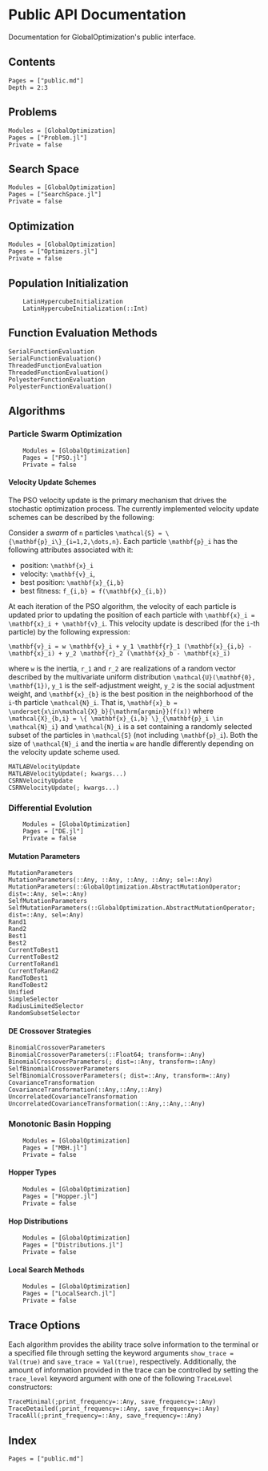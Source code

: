 # Public API Documentation

Documentation for GlobalOptimization's public interface.

## Contents
```@contents
Pages = ["public.md"]
Depth = 2:3
```

## Problems
```@autodocs
Modules = [GlobalOptimization]
Pages = ["Problem.jl"]
Private = false
```

## Search Space
```@autodocs
Modules = [GlobalOptimization]
Pages = ["SearchSpace.jl"]
Private = false
```

## Optimization
```@autodocs
Modules = [GlobalOptimization]
Pages = ["Optimizers.jl"]
Private = false
```

## Population Initialization
```@docs
    LatinHypercubeInitialization
    LatinHypercubeInitialization(::Int)
```

## Function Evaluation Methods
```@docs
SerialFunctionEvaluation
SerialFunctionEvaluation()
ThreadedFunctionEvaluation
ThreadedFunctionEvaluation()
PolyesterFunctionEvaluation
PolyesterFunctionEvaluation()
```

## Algorithms
### Particle Swarm Optimization
```@autodocs
    Modules = [GlobalOptimization]
    Pages = ["PSO.jl"]
    Private = false
```

#### Velocity Update Schemes
The PSO velocity update is the primary mechanism that drives the stochastic 
optimization process. The currently implemented velocity update schemes can 
be described by the following:

Consider a *swarm* of ``n`` particles ``\mathcal{S} = \{\mathbf{p}_i\}_{i=1,2,\dots,n}``.
Each particle ``\mathbf{p}_i`` has the following attributes associated with it:
 - position: ``\mathbf{x}_i``
 - velocity: ``\mathbf{v}_i``,
 - best position: ``\mathbf{x}_{i,b}``
 - best fitness: ``f_{i,b} = f(\mathbf{x}_{i,b})``

At each iteration of the PSO algorithm, the velocity of each particle is updated prior to 
updating the position of each particle with ``\mathbf{x}_i = \mathbf{x}_i + \mathbf{v}_i``.
This velocity update is described (for the ``i``-th particle) by the following expression:

``
\mathbf{v}_i = w \mathbf{v}_i +
    y_1 \mathbf{r}_1 (\mathbf{x}_{i,b} - \mathbf{x}_i) +
    y_2 \mathbf{r}_2 (\mathbf{x}_b - \mathbf{x}_i)
``

where ``w`` is the inertia,  ``r_1`` and ``r_2`` are realizations of a random vector
described by the multivariate uniform distribution
``\mathcal{U}(\mathbf{0}, \mathbf{1})``, ``y_1`` is the self-adjustment weight, ``y_2``
is the social adjustment weight, and ``\mathbf{x}_{b}`` is the best position in the
neighborhood of the ``i``-th particle ``\mathcal{N}_i``. That is,
``\mathbf{x}_b = \underset{x\in\mathcal{X}_b}{\mathrm{argmin}}(f(x))`` where
`` \mathcal{X}_{b,i} = \{ \mathbf{x}_{i,b} \}_{\mathbf{p}_i \in \mathcal{N}_i}`` and
``\mathcal{N}_i`` is a set containing a randomly selected subset of the particles in
``\mathcal{S}`` (not including ``\mathbf{p}_i``). Both the size of ``\mathcal{N}_i`` and 
the inertia ``w`` are handle differently depending on the velocity update scheme used.

```@docs
MATLABVelocityUpdate
MATLABVelocityUpdate(; kwargs...)
CSRNVelocityUpdate
CSRNVelocityUpdate(; kwargs...)
```

### Differential Evolution
```@autodocs
    Modules = [GlobalOptimization]
    Pages = ["DE.jl"]
    Private = false
```

#### Mutation Parameters
```@docs 
MutationParameters 
MutationParameters(::Any, ::Any, ::Any, ::Any; sel=::Any)
MutationParameters(::GlobalOptimization.AbstractMutationOperator; dist=::Any, sel=::Any)
SelfMutationParameters 
SelfMutationParameters(::GlobalOptimization.AbstractMutationOperator; dist=::Any, sel=:Any)
Rand1
Rand2
Best1
Best2
CurrentToBest1
CurrentToBest2
CurrentToRand1
CurrentToRand2
RandToBest1
RandToBest2
Unified
SimpleSelector
RadiusLimitedSelector
RandomSubsetSelector
```

#### DE Crossover Strategies
```@docs
BinomialCrossoverParameters
BinomialCrossoverParameters(::Float64; transform=::Any)
BinomialCrossoverParameters(; dist=::Any, transform=::Any)
SelfBinomialCrossoverParameters
SelfBinomialCrossoverParameters(; dist=::Any, transform=::Any)
CovarianceTransformation
CovarianceTransformation(::Any,::Any,::Any)
UncorrelatedCovarianceTransformation
UncorrelatedCovarianceTransformation(::Any,::Any,::Any)
```

### Monotonic Basin Hopping
```@autodocs
    Modules = [GlobalOptimization]
    Pages = ["MBH.jl"]
    Private = false
```

#### Hopper Types
```@autodocs
    Modules = [GlobalOptimization]
    Pages = ["Hopper.jl"]
    Private = false
```

#### Hop Distributions
```@autodocs
    Modules = [GlobalOptimization]
    Pages = ["Distributions.jl"]
    Private = false
```

#### Local Search Methods
```@autodocs
    Modules = [GlobalOptimization]
    Pages = ["LocalSearch.jl"]
    Private = false
```

## Trace Options
Each algorithm provides the ability trace solve information to the terminal 
or a specified file through setting the keyword arguments `show_trace = Val(true)`
and `save_trace = Val(true)`, respectively. Additionally, the amount of information
provided in the trace can be controlled by setting the `trace_level` keyword argument
with one of the following `TraceLevel` constructors:
```@docs
TraceMinimal(;print_frequency=::Any, save_frequency=::Any)
TraceDetailed(;print_frequency=::Any, save_frequency=::Any)
TraceAll(;print_frequency=::Any, save_frequency=::Any)
```

## Index
```@index
Pages = ["public.md"]
```